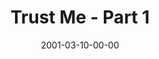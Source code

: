 ---
layout: message
category: message
series: "Trust Me"
title: "Trust Me - Part 1 "
date: 2001-03-10-00-00
message_id: 340
---